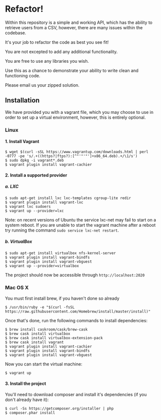 # Refactor!

Within this repository is a simple and working API, which has the ability to retrieve users from a CSV, however, there are many issues within the codebase. 

It's your job to refactor the code as best you see fit!

You are not excepted to add any additional functionality.

You are free to use any libraries you wish.

Use this as a chance to demonstrate your ability to write clean and functioning code.

Please email us your zipped solution.

## Installation

We have provided you with a vagrant file, which you may choose to use in order to set up a virtual environment, however, this is entirely optional.
 
### Linux

#### 1. Install Vagrant

    $ wget $(curl -sSL https://www.vagrantup.com/downloads.html | perl -0777 -pe 's/.+((https?|ftps?):[^"'"'"']+x86_64.deb).+/\1/s')
    $ sudo dpkg -i vagrant*.deb
    $ vagrant plugin install vagrant-cachier
 
#### 2. Install a supported provider

##### a. LXC

    $ sudo apt-get install lxc lxc-templates cgroup-lite redir
    $ vagrant plugin install vagrant-lxc
    $ vagrant lxc sudoers
    $ vagrant up --provider=lxc

Note: on recent versions of Ubuntu the service lxc-net may fail to start on a system reboot. If you are unable to start the vagrant machine after a reboot try running the command `sudo service lxc-net restart`.

##### b. VirtualBox

    $ sudo apt-get install virtualbox nfs-kernel-server
    $ vagrant plugin install vagrant-bindfs
    $ vagrant plugin install vagrant-vbguest
    $ vagrant up --provider=virtualbox
    
The project should now be accessible through `http://localhost:2020`
    
### Mac OS X

You must first install brew, if you haven't done so already

    $ /usr/bin/ruby -e "$(curl -fsSL https://raw.githubusercontent.com/Homebrew/install/master/install)"

Once that's done, run the following commands to install dependencies:

    $ brew install caskroom/cask/brew-cask
    $ brew cask install virtualbox
    $ brew cask install virtualbox-extension-pack
    $ brew cask install vagrant
    $ vagrant plugin install vagrant-cachier
    $ vagrant plugin install vagrant-bindfs
    $ vagrant plugin install vagrant-vbguest

Now you can start the virtual machine:

    $ vagrant up

#### 3. Install the project

You'll need to download composer and install it's dependencies (if you don't already have it):

    $ curl -Ss https://getcomposer.org/installer | php
    $ composer.phar install